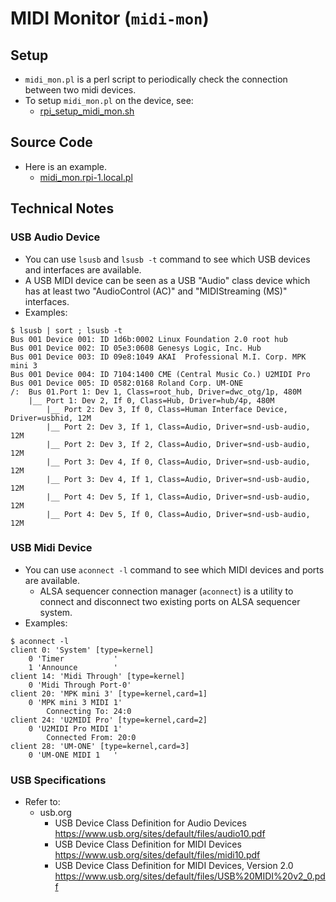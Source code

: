 # MIDI Monitor (`midi-mon`)

## Setup

- `midi_mon.pl` is a perl script to periodically check the connection between two midi devices.
- To setup `midi_mon.pl` on the device, see:
  - [rpi_setup_midi_mon.sh](../../rpi_setup_midi_mon.sh)

## Source Code

- Here is an example.
  - [midi_mon.rpi-1.local.pl](midi_mon.rpi-1.local.pl)

## Technical Notes

### USB Audio Device

- You can use `lsusb` and `lsusb -t` command to see which USB devices and interfaces are available.
- A USB MIDI device can be seen as a USB "Audio" class device which has at least two "AudioControl (AC)" and "MIDIStreaming (MS)" interfaces.
- Examples:

```shell
$ lsusb | sort ; lsusb -t
Bus 001 Device 001: ID 1d6b:0002 Linux Foundation 2.0 root hub
Bus 001 Device 002: ID 05e3:0608 Genesys Logic, Inc. Hub
Bus 001 Device 003: ID 09e8:1049 AKAI  Professional M.I. Corp. MPK mini 3
Bus 001 Device 004: ID 7104:1400 CME (Central Music Co.) U2MIDI Pro
Bus 001 Device 005: ID 0582:0168 Roland Corp. UM-ONE
/:  Bus 01.Port 1: Dev 1, Class=root_hub, Driver=dwc_otg/1p, 480M
    |__ Port 1: Dev 2, If 0, Class=Hub, Driver=hub/4p, 480M
        |__ Port 2: Dev 3, If 0, Class=Human Interface Device, Driver=usbhid, 12M
        |__ Port 2: Dev 3, If 1, Class=Audio, Driver=snd-usb-audio, 12M
        |__ Port 2: Dev 3, If 2, Class=Audio, Driver=snd-usb-audio, 12M
        |__ Port 3: Dev 4, If 0, Class=Audio, Driver=snd-usb-audio, 12M
        |__ Port 3: Dev 4, If 1, Class=Audio, Driver=snd-usb-audio, 12M
        |__ Port 4: Dev 5, If 1, Class=Audio, Driver=snd-usb-audio, 12M
        |__ Port 4: Dev 5, If 0, Class=Audio, Driver=snd-usb-audio, 12M
```

### USB Midi Device

- You can use `aconnect -l` command to see which MIDI devices and ports are available.
  - ALSA sequencer connection manager (`aconnect`) is a utility to connect and disconnect two existing ports on ALSA sequencer system.
- Examples:

```shell
$ aconnect -l
client 0: 'System' [type=kernel]
    0 'Timer           '
    1 'Announce        '
client 14: 'Midi Through' [type=kernel]
    0 'Midi Through Port-0'
client 20: 'MPK mini 3' [type=kernel,card=1]
    0 'MPK mini 3 MIDI 1'
        Connecting To: 24:0
client 24: 'U2MIDI Pro' [type=kernel,card=2]
    0 'U2MIDI Pro MIDI 1'
        Connected From: 20:0
client 28: 'UM-ONE' [type=kernel,card=3]
    0 'UM-ONE MIDI 1   '
```

### USB Specifications

- Refer to:
  - usb.org
    - USB Device Class Definition for Audio Devices
      <https://www.usb.org/sites/default/files/audio10.pdf>
    - USB Device Class Definition for MIDI Devices
      <https://www.usb.org/sites/default/files/midi10.pdf>
    - USB Device Class Definition for MIDI Devices, Version 2.0
      <https://www.usb.org/sites/default/files/USB%20MIDI%20v2_0.pdf>
